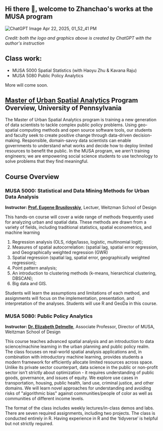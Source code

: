 ## Hi there 👋, welcome to Zhanchao's works at the MUSA program

![ChatGPT Image Apr 22, 2025, 01_52_41 PM](https://github.com/user-attachments/assets/5fbd2ed5-3c51-481e-8e43-d583d9813cf3)

*Credit: both the logo and graphics above is created by ChatGPT with the author's instruction*

## Class work:
- MUSA 5000 Spatial Statistics (with Haoyu Zhu & Kavana Raju)
- MUSA 5080 Public Policy Analytics


More will come soon.

## [Master of Urban Spatial Analytics](https://www.design.upenn.edu/urban-spatial-analytics) Program Overview, University of Pennsylvania

The Master of Urban Spatial Analytics program is training a new generation of data scientists to tackle complex public policy problems. Using geo-spatial computing methods and open source software tools, our students and faculty seek to create positive change through data-driven decision-making. Responsible, domain-savvy data scientists can enable governments to understand what works and decide how to deploy limited resources to benefit the public. In the MUSA program, we aren’t training engineers; we are empowering social science students to use technology to solve problems that they find meaningful.

## Course Overview

### MUSA 5000: Statistical and Data Mining Methods for Urban Data Analysis
**Instructor: [Prof. Eugene Brusilovskiy](https://www.design.upenn.edu/people/eugene-brusilovskiy)**, Lectuer, Weitzman School of Design

This hands-on course will cover a wide range of methods frequently used for analyzing urban and spatial data. These methods are drawn from a variety of fields, including traditional statistics, spatial econometrics, and machine learning
1) Regression analysis (OLS, ridge/lasso, logistic, multinomial logit);
2) Measures of spatial autocorrelation: (spatial lag, spatial error regression, and Geographically weighted regression (GWR)
3) Spatial regression (spatial lag, spatial error, geographically weighted regression);
4) Point pattern analysis;
5) An introduction to clustering methods (k-means, hierarchical clustering, DBSCAN);
6) Big data and GIS.

Students will learn the assumptions and limitations of each method, and assignments will focus on the implementation, presentation, and interpretation of the analyses. Students will use R and GeoDa in this course.

### MUSA 5080: Public Policy Analytics
**Instructor: [Dr. Elizabeth Delmelle](https://www.design.upenn.edu/people/elizabeth-delmelle)**, Associate Professor, Director of MUSA, Weitzman School of Design

This course teaches advanced spatial analysis and an introduction to data science/machine learning in the urban planning and public policy realm. The class focuses on real-world spatial analysis applications and, in combination with introductory machine learning, provides students a modern framework for efficiently allocate limited resources across space. Unlike its private sector counterpart, data science in the public or non-profit sector isn't strictly about optimization - it requires understanding of public goods, governance, and issues of equity. We explore use cases in transportation, housing, public health, land use, criminal justice, and other domains. We will learn novel approaches for understanding and avoiding risks of "algorithmic bias" against communities/people of color as well as communities of different income levels.

The format of the class includes weekly lectures/in-class demos and labs. There are seven required assignments, including two projects. The class is conducted entirely in R. Having experience in R and the ‘tidyverse’ is helpful but not strictly required.
